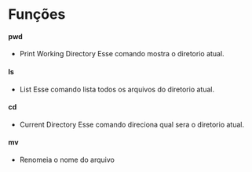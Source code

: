 # Funções
#### pwd 
- Print Working Directory
    Esse comando mostra o diretorio atual.
#### ls 
- List 
    Esse comando lista todos os arquivos do diretorio atual.
#### cd
- Current Directory 
    Esse comando direciona qual sera o diretorio atual.
#### mv
- Renomeia o nome do arquivo
